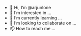 - 👋 Hi, I’m @arjunlone
- 👀 I’m interested in ...
- 🌱 I’m currently learning ...
- 💞️ I’m looking to collaborate on ...
- 📫 How to reach me ...

<!---
arjunlone/arjunlone is a ✨ special ✨ repository because its `README.md` (this file) appears on your GitHub profile.
You can click the Preview link to take a look at your changes.
--->
